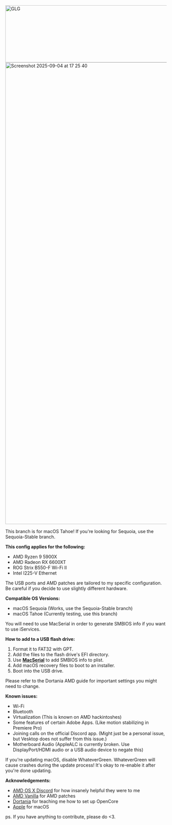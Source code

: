 <img width="601" height="178" alt="GLG" src="https://github.com/user-attachments/assets/072d5e2a-93a2-4d47-a836-ac045e766e56" />




<img width="2560" height="1440" alt="Screenshot 2025-09-04 at 17 25 40" src="https://github.com/user-attachments/assets/ba039a79-991a-4117-a7be-f9e5bec4673c" />

This branch is for macOS Tahoe! If you're looking for Sequoia, use the Sequoia-Stable branch.

**This config applies for the following:**
 - AMD Ryzen 9 5900X
 - AMD Radeon RX 6600XT
 - ROG Strix B550-F Wi-Fi II
 - Intel I225-V Ethernet

The USB ports and AMD patches are tailored to my specific configuration. Be careful if you decide to use slightly different hardware.

**Compatible OS Versions:**
- macOS Sequoia (Works, use the Sequoia-Stable branch)
- macOS Tahoe (Currently testing, use this branch)

You will need to use MacSerial in order to generate SMBIOS info if you want to use iServices.

**How to add to a USB flash drive:**
1. Format it to FAT32 with GPT.
2. Add the files to the flash drive's EFI directory.
3. Use **[MacSerial](https://github.com/acidanthera/OpenCorePkg)** to add SMBIOS info to plist.
4. Add macOS recovery files to boot to an installer.
6. Boot into the USB drive.

Please refer to the Dortania AMD guide for important settings you might need to change.

**Known issues:**
 - Wi-Fi
 - Bluetooth
 - Virtualization (This is known on AMD hackintoshes)
 - Some features of certain Adobe Apps. (Like motion stabilizing in Premiere Pro)
 - Joining calls on the official Discord app. (Might just be a personal issue, but Vesktop does not suffer from this issue.)
 - Motherboard Audio (AppleALC is currently broken. Use DisplayPort/HDMI audio or a USB audio device to negate this)

If you're updating macOS, disable WhateverGreen. WhateverGreen will cause crashes during the update process! It's okay to re-enable it after you're done updating.

**Acknowledgements:**
- [AMD OS X Discord](https://discord.com/invite/EfCYAJW) for how insanely helpful they were to me
- [AMD Vanilla](https://github.com/AMD-OSX/AMD_Vanilla/tree/beta) for AMD patches
- [Dortania](https://dortania.github.io/OpenCore-Install-Guide/) for teaching me how to set up OpenCore
- [Apple](https://apple.com) for macOS

ps. If you have anything to contribute, please do <3.
